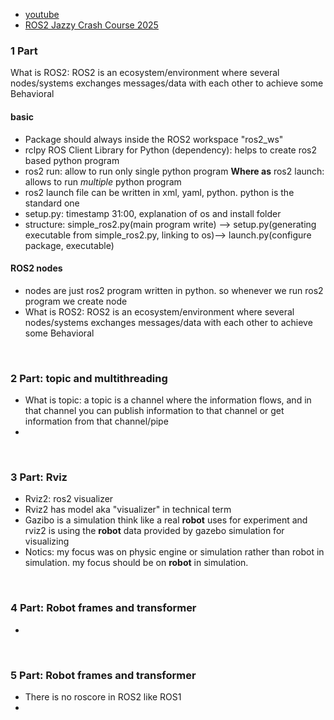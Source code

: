 - [youtube](https://www.youtube.com/watch?v=Se5pvRlTX8s)
- [ROS2 Jazzy Crash Course 2025](https://app.theconstruct.ai/rosjects/898950/)

### 1 Part

What is ROS2: ROS2 is an ecosystem/environment where several nodes/systems exchanges messages/data with each other to achieve some Behavioral

#### basic

- Package should always inside the ROS2 workspace "ros2_ws"
- rclpy ROS Client Library for Python (dependency): helps to create ros2 based python program
- ros2 run: allow to run only single python program **Where as** ros2 launch: allows to run _multiple_ python program
- ros2 launch file can be written in xml, yaml, python. python is the standard one
- setup.py: timestamp 31:00, explanation of os and install folder
- structure: simple_ros2.py(main program write) --> setup.py(generating executable from simple_ros2.py, linking to os)--> launch.py(configure package, executable)

#### ROS2 nodes

- nodes are just ros2 program written in python. so whenever we run ros2 program we create node
- What is ROS2: ROS2 is an ecosystem/environment where several nodes/systems exchanges messages/data with each other to achieve some Behavioral

<br>

### 2 Part: topic and multithreading

- What is topic: a topic is a channel where the information flows, and in that channel you can publish information to that channel or get information from that channel/pipe
-

<br>

### 3 Part: Rviz

- Rviz2: ros2 visualizer
- Rviz2 has model aka "visualizer" in technical term
- Gazibo is a simulation think like a real **robot** uses for experiment and rviz2 is using the **robot** data provided by gazebo simulation for visualizing
- Notics: my focus was on physic engine or simulation rather than robot in simulation. my focus should be on **robot** in simulation.

<br>

### 4 Part: Robot frames and transformer

-

<br>

### 5 Part: Robot frames and transformer

- There is no roscore in ROS2 like ROS1
-
